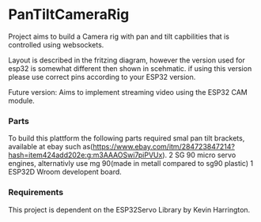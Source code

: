 # PanTiltCameraRig
Project aims to build a Camera rig with pan and tilt capbilities that is controlled using websockets. 

Layout is described in the fritzing diagram, however the version used for esp32 is somewhat different then shown in scehmatic.
if using this version please use correct pins according to your ESP32 version.

Future version: Aims to implement streaming video using the ESP32 CAM module.

### Parts
To build this plattform the following parts required
smal pan tilt brackets, available at ebay such as(https://www.ebay.com/itm/284723847214?hash=item424add202e:g:m3AAAOSwi7piPVUx).
2 SG 90  micro servo engines, alternativly use mg 90(made in metall compared to sg90 plastic)
1 ESP32D Wroom developent board.

### Requirements
This project is dependent on the ESP32Servo Library by Kevin Harrington.
